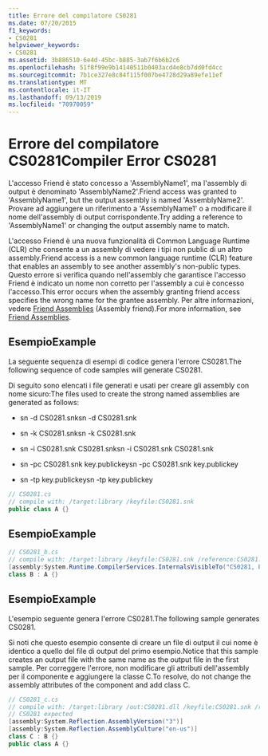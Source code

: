 ```yaml
---
title: Errore del compilatore CS0281
ms.date: 07/20/2015
f1_keywords:
- CS0281
helpviewer_keywords:
- CS0281
ms.assetid: 3b886510-6e4d-45bc-b885-3ab7f6b6b2c6
ms.openlocfilehash: 51f8f99e9b14140511b0403acd4e8cb7dd0fd4cc
ms.sourcegitcommit: 7b1ce327e8c84f115f007be4728d29a89efe11ef
ms.translationtype: MT
ms.contentlocale: it-IT
ms.lasthandoff: 09/13/2019
ms.locfileid: "70970059"
---
```

# <a name="compiler-error-cs0281"></a><span data-ttu-id="b8f81-102">Errore del compilatore CS0281</span><span class="sxs-lookup"><span data-stu-id="b8f81-102">Compiler Error CS0281</span></span>
<span data-ttu-id="b8f81-103">L'accesso Friend è stato concesso a 'AssemblyName1', ma l'assembly di output è denominato 'AssemblyName2'.</span><span class="sxs-lookup"><span data-stu-id="b8f81-103">Friend access was granted to 'AssemblyName1', but the output assembly is named 'AssemblyName2'.</span></span> <span data-ttu-id="b8f81-104">Provare ad aggiungere un riferimento a 'AssemblyName1' o a modificare il nome dell'assembly di output corrispondente.</span><span class="sxs-lookup"><span data-stu-id="b8f81-104">Try adding a reference to 'AssemblyName1' or changing the output assembly name to match.</span></span>  
  
 <span data-ttu-id="b8f81-105">L'accesso Friend è una nuova funzionalità di Common Language Runtime (CLR) che consente a un assembly di vedere i tipi non public di un altro assembly.</span><span class="sxs-lookup"><span data-stu-id="b8f81-105">Friend access is a new common language runtime (CLR) feature that enables an assembly to see another assembly's non-public types.</span></span> <span data-ttu-id="b8f81-106">Questo errore si verifica quando nell'assembly che garantisce l'accesso Friend è indicato un nome non corretto per l'assembly a cui è concesso l'accesso.</span><span class="sxs-lookup"><span data-stu-id="b8f81-106">This error occurs when the assembly granting friend access specifies the wrong name for the grantee assembly.</span></span> <span data-ttu-id="b8f81-107">Per altre informazioni, vedere [Friend Assemblies](../../standard/assembly/friend.md) (Assembly friend).</span><span class="sxs-lookup"><span data-stu-id="b8f81-107">For more information, see [Friend Assemblies](../../standard/assembly/friend.md).</span></span>  
  
## <a name="example"></a><span data-ttu-id="b8f81-108">Esempio</span><span class="sxs-lookup"><span data-stu-id="b8f81-108">Example</span></span>  
 <span data-ttu-id="b8f81-109">La seguente sequenza di esempi di codice genera l'errore CS0281.</span><span class="sxs-lookup"><span data-stu-id="b8f81-109">The following sequence of code samples will generate CS0281.</span></span>  
  
 <span data-ttu-id="b8f81-110">Di seguito sono elencati i file generati e usati per creare gli assembly con nome sicuro:</span><span class="sxs-lookup"><span data-stu-id="b8f81-110">The files used to create the strong named assemblies are generated as follows:</span></span>  
  
- <span data-ttu-id="b8f81-111">sn -d CS0281.snk</span><span class="sxs-lookup"><span data-stu-id="b8f81-111">sn -d CS0281.snk</span></span>  
  
- <span data-ttu-id="b8f81-112">sn -k CS0281.snk</span><span class="sxs-lookup"><span data-stu-id="b8f81-112">sn -k CS0281.snk</span></span>  
  
- <span data-ttu-id="b8f81-113">sn -i CS0281.snk CS0281.snk</span><span class="sxs-lookup"><span data-stu-id="b8f81-113">sn -i CS0281.snk CS0281.snk</span></span>  
  
- <span data-ttu-id="b8f81-114">sn -pc CS0281.snk key.publickey</span><span class="sxs-lookup"><span data-stu-id="b8f81-114">sn -pc CS0281.snk key.publickey</span></span>  
  
- <span data-ttu-id="b8f81-115">sn -tp key.publickey</span><span class="sxs-lookup"><span data-stu-id="b8f81-115">sn -tp key.publickey</span></span>  
  
```csharp  
// CS0281.cs  
// compile with: /target:library /keyfile:CS0281.snk  
public class A {}  
```  
  
## <a name="example"></a><span data-ttu-id="b8f81-116">Esempio</span><span class="sxs-lookup"><span data-stu-id="b8f81-116">Example</span></span>  
  
```csharp  
// CS0281_b.cs  
// compile with: /target:library /keyfile:CS0281.snk /reference:CS0281.dll  
[assembly:System.Runtime.CompilerServices.InternalsVisibleTo("CS0281, PublicKey=00240000048000009400000006020000002400005253413100040000010001004b2d4d56af7c50be2fcbbf97cb880b9e73ad84467a587191fef63aadc118a96cecf9d508cd679c907b6e20f71684300bdc2c0a851019af0c96b29bf8f1339753276041aefd67db46139e6348b3a12f29537b4dc6c2c19829df2c9ed6803f3c63c3b84cfa2728849386aea575c543a5f70fa85793d2946f15f7fe1ccb0c5e8fe0")]  
class B : A {}  
```  
  
## <a name="example"></a><span data-ttu-id="b8f81-117">Esempio</span><span class="sxs-lookup"><span data-stu-id="b8f81-117">Example</span></span>  
 <span data-ttu-id="b8f81-118">L'esempio seguente genera l'errore CS0281.</span><span class="sxs-lookup"><span data-stu-id="b8f81-118">The following sample generates CS0281.</span></span>  
  
 <span data-ttu-id="b8f81-119">Si noti che questo esempio consente di creare un file di output il cui nome è identico a quello del file di output del primo esempio.</span><span class="sxs-lookup"><span data-stu-id="b8f81-119">Notice that this sample creates an output file with the same name as the output file in the first sample.</span></span> <span data-ttu-id="b8f81-120">Per correggere l'errore, non modificare gli attributi dell'assembly per il componente e aggiungere la classe C.</span><span class="sxs-lookup"><span data-stu-id="b8f81-120">To resolve, do not change the assembly attributes of the component and add class C.</span></span>  
  
```csharp  
// CS0281_c.cs  
// compile with: /target:library /out:CS0281.dll /keyfile:CS0281.snk /reference:CS0281_b.dll  
// CS0281 expected  
[assembly:System.Reflection.AssemblyVersion("3")]  
[assembly:System.Reflection.AssemblyCulture("en-us")]  
class C : B {}  
public class A {}  
```
